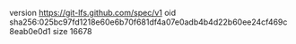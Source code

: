 version https://git-lfs.github.com/spec/v1
oid sha256:025bc97fd1218e60e6b70f681df4a07e0adb4b4d22b60ee24cf469c8eab0e0d1
size 16678
